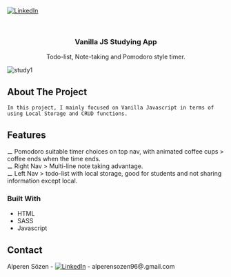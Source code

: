 [![LinkedIn][linkedin-shield]][linkedin-url]

<!-- PROJECT LOGO -->
<br />
<p align="center">
  <h3 align="center">Vanilla JS Studying App</h3>
  <p align="center">
    Todo-list, Note-taking and Pomodoro style timer.
    <br />
  </p>
</p>

![study1](https://user-images.githubusercontent.com/64660609/94989743-aa3c5c00-057f-11eb-96d7-bd0e4d0877a0.jpg)



<!-- ABOUT THE PROJECT -->
## About The Project


    In this project, I mainly focused on Vanilla Javascript in terms of using Local Storage and CRUD functions.
  
## Features

&#x268A; Pomodoro suitable timer choices on top nav, with animated coffee cups > coffee ends when the time ends.<br/>
&#x268A; Right Nav > Multi-line note taking advantage.<br/>
&#x268A; Left Nav > todo-list with local storage, good for students and not sharing information except local.<br/>


### Built With

* HTML
* SASS
* Javascript


<!-- CONTACT -->
## Contact

Alperen Sözen - [![LinkedIn][linkedin-shield]][linkedin-url] - alperensozen96@.gmail.com





<!-- https://www.markdownguide.org/basic-syntax/#reference-style-links -->
[linkedin-shield]: https://img.shields.io/badge/-LinkedIn-black.svg?style=flat-square&logo=linkedin&colorB=555
[linkedin-url]: https://www.linkedin.com/in/alperenkarate/
